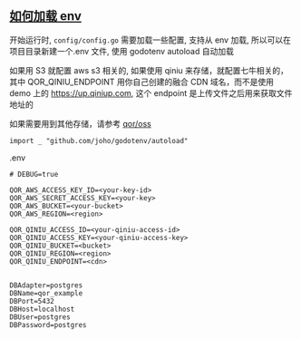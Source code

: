## [如何加载 env](https://github.com/joho/godotenv)

开始运行时, `config/config.go` 需要加载一些配置, 支持从 env 加载, 所以可以在项目目录新建一个.env 文件, 使用 godotenv autoload 自动加载

如果用 S3 就配置 aws s3 相关的, 如果使用 qiniu 来存储，就配置七牛相关的， 其中 QOR_QINIU_ENDPOINT 用你自己创建的融合 CDN 域名，而不是使用 demo 上的 https://up.qiniup.com, 这个 endpoint 是上传文件之后用来获取文件地址的

如果需要用到其他存储，请参考 [qor/oss](https://github.com/qor/oss)

```
import _ "github.com/joho/godotenv/autoload"
```

.env

```
# DEBUG=true

QOR_AWS_ACCESS_KEY_ID=<your-key-id>
QOR_AWS_SECRET_ACCESS_KEY=<your-key>
QOR_AWS_BUCKET=<your-bucket>
QOR_AWS_REGION=<region>

QOR_QINIU_ACCESS_ID=<your-qiniu-access-id>
QOR_QINIU_ACCESS_KEY=<your-qiniu-access-key>
QOR_QINIU_BUCKET=<bucket>
QOR_QINIU_REGION=<region>
QOR_QINIU_ENDPOINT=<cdn>


DBAdapter=postgres
DBName=qor_example
DBPort=5432
DBHost=localhost
DBUser=postgres
DBPassword=postgres

```
